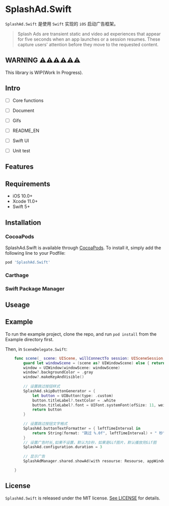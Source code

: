 

# SplashAd.Swift

`SplashAd.Swift` 是使用 `Swift` 实现的 `iOS` 启动广告框架。

> Splash Ads are transient static and video ad experiences that appear for five seconds when an app launches or a session resumes. These capture users' attention before they move to the requested content.


## WARNING ⚠️⚠️⚠️⚠️⚠️⚠️

This library is WIP(Work In Progress).
  
## Intro
  
* [ ] Core functions

* [ ] Document

* [ ] Gifs

* [ ] README_EN

* [ ] Swift UI
    
* [ ] Unit test


## Features

## Requirements

- iOS 10.0+ 
- Xcode 11.0+
- Swift 5+

## Installation

### CocoaPods

SplashAd.Swift is available through [CocoaPods](https://cocoapods.org). To install
it, simply add the following line to your Podfile:

```ruby
pod 'SplashAd.Swift'
```

### Carthage

### Swift Package Manager


## Useage

## Example

To run the example project, clone the repo, and run `pod install` from the Example directory first.

Then, in `SceneDelegate.Swift`:

```Swift
    func scene(_ scene: UIScene, willConnectTo session: UISceneSession, options connectionOptions: UIScene.ConnectionOptions) {
        guard let windowScene = (scene as? UIWindowScene) else { return }
        window = UIWindow(windowScene: windowScene)
        window?.backgroundColor = .gray
        window?.makeKeyAndVisible()
        
        // 设置跳过按钮样式
        SplashAd.skipButtonGenerator = {
            let button = UIButton(type: .custom)
            button.titleLabel?.textColor = .white
            button.titleLabel?.font = UIFont.systemFont(ofSize: 11, weight: .light)
            return button
        }
        
        // 设置跳过按钮文字格式
        SplashAd.buttonTextFormatter = { leftTimeInterval in
            return String(format: "跳过 %.0f", leftTimeInterval) + " 秒"
        }
        // 设置广告时长,如果不设置，默认为3秒，如果是Gif图片，默认播放完Gif图
        SplashAd.configuration.duration = 3
        
        // 显示广告
        SplashAdManager.shared.showAd(with resourse: Resourse, appWindow: UIWindow)

    }
```
## License

`SplashAd.Swift` is released under the MIT license. [See LICENSE](./LICENSE) for details.
